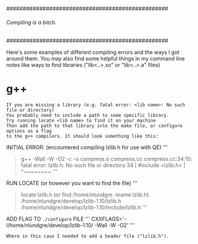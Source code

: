 
#################################################
###### Compiling is a bitch.
#################################################

Here's some examples of different compiling errors and the ways I got around them.
You may also find some helpful things in my command line notes like ways to find libraries ("lib<..>.so" or "lib<..>.a" files)

# g++

    If you are missing a library (e.g. fatal error: <lib name>: No such file or directory)
    You probably need to include a path to some specific library.
    Try running locate <lib name> to find it on your machine
    Then add the path to that library into the make file, or configure options as a flag
    to the g++ compilers. It should look something like this:

INITIAL ERROR: (encountered compiling lzlib.h for use with QE)
'''
> g++  -Wall -W -O2 -c -o compress.o compress.cc
compress.cc:34:10: fatal error: lzlib.h: No such file or directory
   34 | #include <lzlib.h>
      |          ^~~~~~~~~
'''

RUN LOCATE (or however you want to find the file)
'''
> locate lzlib.h (or find /home/nlundgre -iname lzlib.h)
/home/nlundgre/develop/lzlib-1.10/lzlib.h
/home/nlundgre/develop/lzlib-1.10/include/lzlib.h
'''

ADD FLAG TO `./configure` FILE
'''
CXXFLAGS='-I/home/nlundgre/develop/lzlib-1.10/ -Wall -W -O2'
'''

    Where in this case I needed to add a header file ("lzlib.h").



